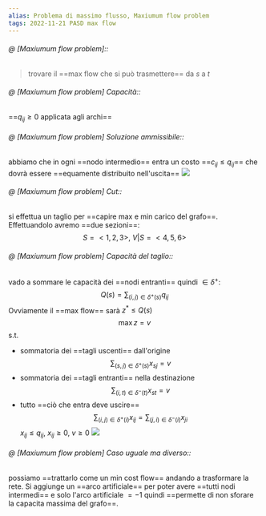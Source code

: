 ```yaml
---
alias: Problema di massimo flusso, Maxiumum flow problem
tags: 2022-11-21 PASD max flow
---
```


###### @ [Maxiumum flow problem]::
> trovare il ==max flow che si può trasmettere== da $s$ a $t$
<!--ID: 1670236970662-->


###### @ [Maxiumum flow problem] Capacità::
 ==$q_{ij}\geq 0$ applicata agli archi==
<!--ID: 1670236970667-->


###### @ [Maxiumum flow problem] Soluzione ammissibile::
 abbiamo che in ogni ==nodo intermedio== entra un costo ==$c_{ij}\leq q_{ij}$== che dovrà essere ==equamente distribuito nell'uscita==
![](Uni/PASD/img/maxflow.jpeg)
<!--ID: 1670236970671-->



###### @ [Maxiumum flow problem] Cut::
 si effettua un taglio per ==capire max e min carico del grafo==. Effettuandolo avremo ==due sezioni==: $$S=<1,2,3>,\ V|S=<4,5,6>$$
<!--ID: 1670239078462-->


 
###### @ [Maxiumum flow problem] Capacità del taglio::
 vado a sommare le capacità dei ==nodi entranti== quindi $\in \delta^+$:
$$Q(s)=\sum_{(i,j)\in\delta^+(s)}q_{ij}$$
Ovviamente il ==max flow== sarà $z^*\leq Q(s)$
$$\max z = v$$
s.t.
- sommatoria dei ==tagli uscenti== dall'origine $$\sum_{(s,j)\in\delta^+(s)}x_{sj}=v$$
- sommatoria dei ==tagli entranti== nella destinazione $$\sum_{(i,t)\in\delta^-(t)}x_{st}=v$$
- tutto ==ciò che entra deve uscire== $$\sum_{(i,j)\in\delta^+(i)} x_{ij} = \sum_{(j,i)\in\delta^-(i)} x_{ji}$$
$x_{ij}\leq q_{ij}$, $x_{ij}\geq 0$, $v\geq 0$
![](Uni/PASD/img/esmaxflow.jpeg)
<!--ID: 1670236970678-->


###### @ [Maxiumum flow problem] Caso uguale ma diverso::
 possiamo ==trattarlo come un min cost flow== andando a trasformare la rete. Si aggiunge un ==arco artificiale== per poter avere ==tutti nodi intermedi== e solo l'arco artificiale $=-1$ quindi ==permette di non sforare la capacita massima del grafo==.
<!--ID: 1670236970683-->
